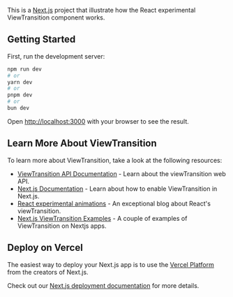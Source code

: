 This is a [Next.js](https://nextjs.org) project that illustrate how the React experimental ViewTransition component works. 

## Getting Started

First, run the development server:

```bash
npm run dev
# or
yarn dev
# or
pnpm dev
# or
bun dev
```

Open [http://localhost:3000](http://localhost:3000) with your browser to see the result.

## Learn More About ViewTransition

To learn more about ViewTransition, take a look at the following resources:
- [ViewTransition API Documentation](https://developer.mozilla.org/en-US/docs/Web/API/View_Transition_API) - Learn about the viewTransition web API.
- [Next.js Documentation](https://nextjs.org/docs/app/api-reference/config/next-config-js/viewTransition) - Learn about how to enable ViewTransition in Next.js.
- [React experimental animations](https://motion.dev/blog/reacts-experimental-view-transition-api) - An exceptional blog about React's viewTransition.
- [Next.js ViewTransition Examples](https://github.com/vercel/next-view-transition-example) - A couple of examples of ViewTransition on Nextjs apps.

## Deploy on Vercel

The easiest way to deploy your Next.js app is to use the [Vercel Platform](https://vercel.com/new?utm_medium=default-template&filter=next.js&utm_source=create-next-app&utm_campaign=create-next-app-readme) from the creators of Next.js.

Check out our [Next.js deployment documentation](https://nextjs.org/docs/app/building-your-application/deploying) for more details.
